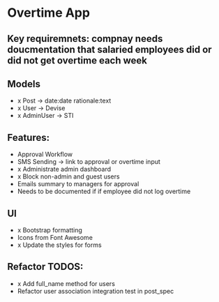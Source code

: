 # Overtime App

## Key requiremnets: compnay needs doucmentation that salaried employees did or did not get overtime each week

## Models
- x Post -> date:date rationale:text
- x User -> Devise
- x AdminUser -> STI

## Features:
- Approval Workflow
- SMS Sending -> link to approval or overtime input
- x Administrate admin dashboard
- x Block non-admin and guest users
- Emails summary to managers for approval
- Needs to be documented if if employee did not log overtime

## UI
- x Bootstrap formatting
- Icons from Font Awesome
- x Update the styles for forms

## Refactor TODOS:
- x Add full_name method for users
- Refactor user association integration test in post_spec
